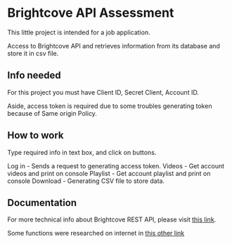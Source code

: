 # Brightcove API Assessment

This little project is intended for a job application.

Access to Brightcove API and retrieves information from its database and store it in csv file.

## Info needed

For this project you must have Client ID, Secret Client, Account ID.

Aside, access token is required due to some troubles generating token because of Same origin Policy.

## How to work

Type required info in text box, and click on buttons.

Log in - Sends a request to generating access token.
Videos - Get account videos and print on console
Playlist - Get account playlist and print on console
Download - Generating CSV file to store data.

## Documentation

For more technical info about Brightcove REST API, please visit [this link][Brightove-API].

Some functions were researched on internet in [this other link][Medium]


[Brightove-API]: https://apis.support.brightcove.com/index.html
[Medium]: https://medium.com/@danny.pule/export-json-to-csv-file-using-javascript-a0b7bc5b00d2

